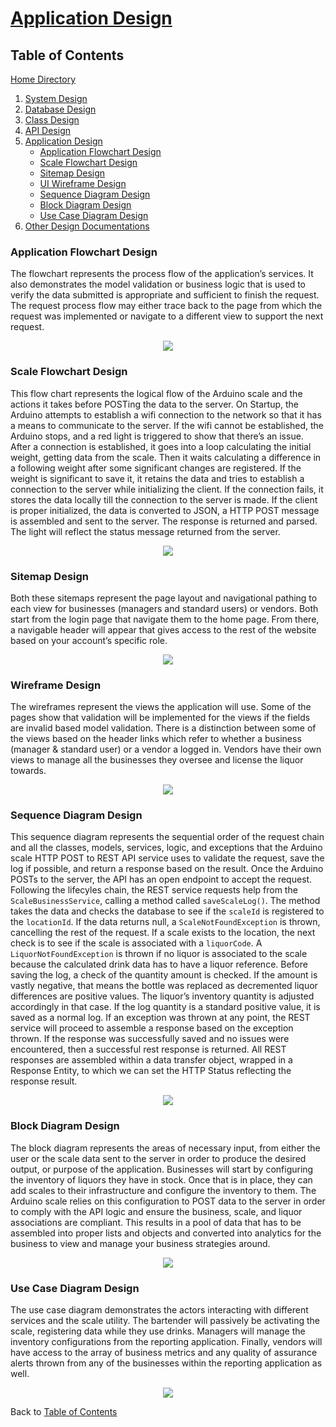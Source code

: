 # [Application Design](https://github.com/mmitar/capstone/tree/master/_Application%20Design)

## Table of Contents
[Home Directory](https://github.com/mmitar/capstone)	
1. [System Design](https://github.com/mmitar/capstone/tree/master/_System%20Design)
2. [Database Design](https://github.com/mmitar/capstone/tree/master/_Database%20Design)	
3. [Class Design](https://github.com/mmitar/capstone/tree/master/_Class%20Design)	
4. [API Design](https://github.com/mmitar/capstone/tree/master/_API%20Design)
5. [Application Design](https://github.com/mmitar/capstone/tree/master/_Application%20Design)
	* [Application Flowchart Design](#Application-Flowchart-Design)
	* [Scale Flowchart Design](#Scale-Flowchart-Design)
	* [Sitemap Design](#Sitemap-Design)
	* [UI Wireframe Design](#Wireframe-Design)
	* [Sequence Diagram Design](#Sequence-Diagram-Design)
	* [Block Diagram Design](#Block-Diagram-Design)
	* [Use Case Diagram Design](#Use-Case-Diagram-Design)
6. [Other Design Documentations](https://github.com/mmitar/capstone/tree/master/_Other)

### Application Flowchart Design
The flowchart represents the process flow of the application’s services. It also demonstrates the model validation or business logic that is used to verify the data submitted is appropriate and sufficient to finish the request. The request process flow may either trace back to the page from which the request was implemented or navigate to a different view to support the next request. 
<p align="center"><img src="https://github.com/mmitar/capstone/blob/master/_Application%20Design/App%20Flowchart.png"/></p>

### Scale Flowchart Design
This flow chart represents the logical flow of the Arduino scale and the actions it takes before POSTing the data to the server. On Startup, the Arduino attempts to establish a wifi connection to the network so that it has a means to communicate to the server. If the wifi cannot be established, the Arduino stops, and a red light is triggered to show that there’s an issue. After a connection is established, it goes into a loop calculating the initial weight, getting data from the scale. Then it waits calculating a difference in a following weight after some significant changes are registered. If the weight is significant to save it, it retains the data and tries to establish a connection to the server while initializing the client. If the connection fails, it stores the data locally till the connection to the server is made. If the client is proper initialized, the data is converted to JSON, a HTTP POST message is assembled and sent to the server. The response is returned and parsed. The light will reflect the status message returned from the server.
<p align="center"><img src="https://github.com/mmitar/capstone/blob/master/_Application%20Design/ScaleFlowChart.png"/></p>

### Sitemap Design
Both these sitemaps represent the page layout and navigational pathing to each view for businesses (managers and standard users) or vendors. Both start from the login page that navigate them to the home page. From there, a navigable header will appear that gives access to the rest of the website based on your account’s specific role.
<p align="center"><img src="https://github.com/mmitar/capstone/blob/master/_Application%20Design/Sitemap.png"/></p>

### Wireframe Design
The wireframes represent the views the application will use. Some of the pages show that validation will be implemented for the views if the fields are invalid based model validation. There is a distinction between some of the views based on the header links which refer to whether a business (manager & standard user) or a vendor a logged in. Vendors have their own views to manage all the businesses they oversee and license the liquor towards.
<p align="center"><img src="https://github.com/mmitar/capstone/blob/master/_Application%20Design/Wireframes.png"/></p>

### Sequence Diagram Design
This sequence diagram represents the sequential order of the request chain and all the classes, models, services, logic, and exceptions that the Arduino scale HTTP POST to REST API service uses to validate the request, save the log if possible, and return a response based on the result. Once the Arduino POSTs to the server, the API has an open endpoint to accept the request. Following the lifecyles chain, the REST service requests help from the `ScaleBusinessService`, calling a method called `saveScaleLog()`. The method takes the data and checks the database to see if the `scaleId` is registered to the `locationId`. If the data returns null, a `ScaleNotFoundException` is thrown, cancelling the rest of the request. If a scale exists to the location, the next check is to see if the scale is associated with a `liquorCode`. A `LiquorNotFoundException` is thrown if no liquor is associated to the scale because the calculated drink data has to have a liquor reference. Before saving the log, a check of the quantity amount is checked. If the amount is vastly negative, that means the bottle was replaced as decremented liquor differences are positive values. The liquor’s inventory quantity is adjusted accordingly in that case. If the log quantity is a standard positive value, it is saved as a normal log. If an exception was thrown at any point, the REST service will proceed to assemble a response based on the exception thrown. If the response was successfully saved and no issues were encountered, then a successful rest response is returned. All REST responses are assembled within a data transfer object, wrapped in a Response Entity, to which we can set the HTTP Status reflecting the response result.
<p align="center"><img src="https://github.com/mmitar/capstone/blob/master/_Application%20Design/Scale%20POST%20Sequence%20Diagram.png"/></p>

### Block Diagram Design
The block diagram represents the areas of necessary input, from either the user or the scale data sent to the server in order to produce the desired output, or purpose of the application.
Businesses will start by configuring the inventory of liquors they have in stock. Once that is in place, they can add scales to their infrastructure and configure the inventory to them. The Arduino scale relies on this configuration to POST data to the server in order to comply with the API logic and ensure the business, scale, and liquor associations are compliant. This results in a pool of data that has to be assembled into proper lists and objects and converted into analytics for the business to view and manage your business strategies around.

<p align="center"><img src="https://github.com/mmitar/capstone/blob/master/_Application%20Design/Block%20Diagram.png"/></p>

### Use Case Diagram Design
The use case diagram demonstrates the actors interacting with different services and the scale utility. The bartender will passively be activating the scale, registering data while they use drinks. Managers will manage the inventory configurations from the reporting application. Finally, vendors will have access to the array of business metrics and any quality of assurance alerts thrown from any of the businesses within the reporting application as well.
<p align="center"><img src="https://github.com/mmitar/capstone/blob/master/_Application%20Design/Use%20Case.png"/></p>

Back to [Table of Contents](#Table-of-Contents)


